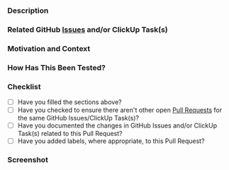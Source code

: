 <!---
Pull Request Template
- Please fill the sections below as described in the comments.
- This information simplifies collaboration and helps future readers.
- Reviewers should ask for this info to be filled when missing.
-->

<!---
PR Metadata
- Title: Provide a short summary of the PR changes.
- Assignees: Assign yourself and other direct collaborators.
- Type: Create the PR as a draft. Only set it to non-draft when it is ready to be reviewed.
- Reviewers: Only assign reviewers when the PR is ready to be reviewed.
- Labels: Only assign labels with high priority and important context. Default is label-less.
-->

### Description
<!--- Describe your changes in detail -->

### Related GitHub [Issues](../issues) and/or ClickUp Task(s)
<!--- This project only accepts pull requests related to open GitHub Issues or ClickUp task(s) -->
<!--- If suggesting a new feature or change, please discuss it in a GitHub issue or ClickUp task first -->
<!--- If fixing a bug, there should be a GitHub issue or ClickUp task describing it with steps to reproduce -->
<!--- Please link to the GitHub issue and/or ClickUp task here: -->

### Motivation and Context
<!--- Why is this change required? What problem does it solve? -->

### How Has This Been Tested?
<!--- Please describe in detail how you tested your changes. -->
<!--- Readers can use this info to verify or try the changes. -->
<!--- - Code snippet with the commands you used to test this locally. -->
<!--- - Link to relevant CI run. -->
<!--- - Other useful info for reviewers. -->

### Checklist
<!--- Put an `x` in the boxes that apply. -->

- [ ] Have you filled the sections above?
- [ ] Have you checked to ensure there aren't other open [Pull Requests](../pulls) for the same GitHub Issues/ClickUp Task(s)?
- [ ] Have you documented the changes in GitHub Issues and/or ClickUp Task(s) related to this Pull Request?
- [ ] Have you added labels, where appropriate, to this Pull Request?

### Screenshot 
<!--- Include any relevant screenshot. -->
<!-- Don't upload confidential images. Images in GitHub Issues will be accessible from everyone outside DeepX-inc. -->
